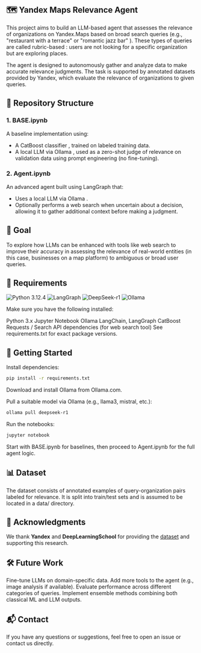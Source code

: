 ## 🗺️ Yandex Maps Relevance Agent
This project aims to build an LLM-based agent that assesses the relevance of organizations on Yandex.Maps based on broad search queries (e.g., "restaurant with a terrace" or "romantic jazz bar" ). These types of queries are called rubric-based : users are not looking for a specific organization but are exploring places.

The agent is designed to autonomously gather and analyze data to make accurate relevance judgments. The task is supported by annotated datasets provided by Yandex, which evaluate the relevance of organizations to given queries.

## 📁 Repository Structure

### 1. BASE.ipynb

A baseline implementation using:
- A CatBoost classifier , trained on labeled training data.
- A local LLM via Ollama , used as a zero-shot judge of relevance on validation data using prompt engineering (no fine-tuning).
 
### 2. Agent.ipynb
  
An advanced agent built using LangGraph that:

- Uses a local LLM via Ollama .
- Optionally performs a web search when uncertain about a decision, allowing it to gather additional context before making a judgment.

## 🎯 Goal

To explore how LLMs can be enhanced with tools like web search to improve their accuracy in assessing the relevance of real-world entities (in this case, businesses on a map platform) to ambiguous or broad user queries.

## 🔧 Requirements

![Python 3.12.4](https://img.shields.io/badge/python-3.12.4-blue.svg?logo=python&style=flat-square)
![LangGraph]( https://img.shields.io/badge/LangGraph-LLM-blueviolet.svg?logo=&style=flat-square)
![DeepSeek-r1]( https://img.shields.io/badge/DeepSeek--r1-LLM-333333.svg?logo=&style=flat-square)
![Ollama]( https://img.shields.io/badge/Ollama-LLM-FF5C00.svg?logo=ollama&style=flat-square)

Make sure you have the following installed:

Python 3.x
Jupyter Notebook
Ollama
LangChain, LangGraph
CatBoost
Requests / Search API dependencies (for web search tool)
See requirements.txt for exact package versions.

## 🚀 Getting Started
Install dependencies:
```bash
pip install -r requirements.txt
```

Download and install Ollama from Ollama.com.

Pull a suitable model via Ollama (e.g., llama3, mistral, etc.):
```bash
ollama pull deepseek-r1
```

Run the notebooks:
```bash
jupyter notebook
```
Start with BASE.ipynb for baselines, then proceed to Agent.ipynb for the full agent logic.

## 📊 Dataset
The dataset consists of annotated examples of query-organization pairs labeled for relevance. It is split into train/test sets and is assumed to be located in a data/ directory.

## 🤝 Acknowledgments
We thank **Yandex** and **DeepLearningSchool** for providing the [dataset](https://disk.yandex.ru/d/6d5hFHvpAZjQdw) and supporting this research.

## 🛠️ Future Work
Fine-tune LLMs on domain-specific data.
Add more tools to the agent (e.g., image analysis if available).
Evaluate performance across different categories of queries.
Implement ensemble methods combining both classical ML and LLM outputs.

## 📬 Contact
If you have any questions or suggestions, feel free to open an issue or contact us directly.
